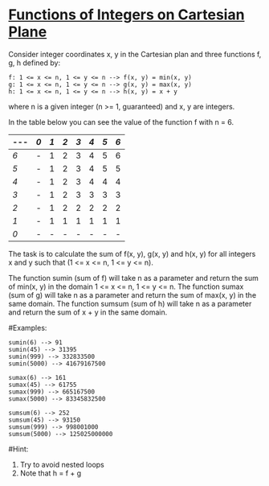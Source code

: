 # [Functions of Integers on Cartesian Plane](https://www.codewars.com/kata/functions-of-integers-on-cartesian-plane "https://www.codewars.com/kata/559e3224324a2b6e66000046")

Consider integer coordinates x, y in the Cartesian plan and three functions f, g, h
defined by:
```
f: 1 <= x <= n, 1 <= y <= n --> f(x, y) = min(x, y)
g: 1 <= x <= n, 1 <= y <= n --> g(x, y) = max(x, y)
h: 1 <= x <= n, 1 <= y <= n --> h(x, y) = x + y
``` 
where n is a given integer (n >= 1, guaranteed) and x, y are integers.

In the table below you can see the value of the function f with n = 6.

  ---|*0* |*1*|*2*|*3*|*4*|*5*|*6*|
  -- |--|--|--|--|--|--|--|
  *6*|- |1 |2 |3 |4 |5 |6 |
  *5*|- |1 |2 |3 |4 |5 |5 |
  *4*|- |1 |2 |3 |4 |4 |4 |
  *3*|- |1 |2 |3 |3 |3 |3 |
  *2*|- |1 |2 |2 |2 |2 |2 |
  *1*|- |1 |1 |1 |1 |1 |1 |
  *0*|- |- |- |- |- |- |- |

The task is to calculate the sum of f(x, y), g(x, y) and h(x, y) for all integers x and y such that (1 <= x <= n, 1 <= y <= n).

The function sumin (sum of f) will take n as a parameter and return the sum of min(x, y) in the domain 1 <= x <= n, 1 <= y <= n.
The function sumax (sum of g) will take n as a parameter and return the sum of max(x, y) in the same domain.
The function sumsum (sum of h) will take n as a parameter and return the sum of x + y in the same domain.


#Examples:
```
sumin(6) --> 91
sumin(45) --> 31395
sumin(999) --> 332833500
sumin(5000) --> 41679167500

sumax(6) --> 161
sumax(45) --> 61755
sumax(999) --> 665167500
sumax(5000) --> 83345832500

sumsum(6) --> 252
sumsum(45) --> 93150
sumsum(999) --> 998001000
sumsum(5000) --> 125025000000
```

#Hint:
1. Try to avoid nested loops
2. Note that h = f + g